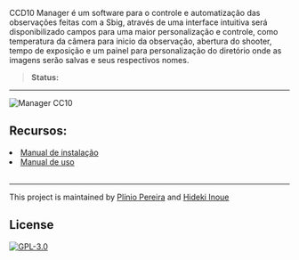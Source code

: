 CCD10 Manager é um software para o controle e automatização das observações feitas com a Sbig,
através de uma interface intuitiva será disponibilizado campos para uma maior personalização e controle, 
como temperatura da câmera para inicio da observação, abertura do shooter, tempo de exposição e um painel para personalização
do diretório onde as imagens serão salvas e seus respectivos nomes.

> **Status:** 
-----

![Manager CC10](https://raw.githubusercontent.com/pliniopereira/ccd10/master/doc/img/Sele%C3%A7%C3%A3o_009.png)

## Recursos:

<li><a href="https://github.com/pliniopereira/ccd10/blob/master/INSTALACAO.md">Manual de instalação</a></li>
<li><a href="https://github.com/pliniopereira/ccd10/blob/master/MANUAL.md">Manual de uso</a></li>
<br>

-----
This project is maintained by [Plínio Pereira](https://github.com/pliniopereira) and [Hideki Inoue](https://github.com/hiyoku)

## License

[![GPL-3.0](https://www.gnu.org/graphics/gplv3-127x51.png)](https://www.gnu.org/licenses/quick-guide-gplv3.html)
